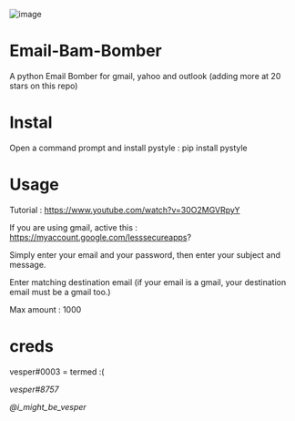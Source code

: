 ![image](https://cdn.discordapp.com/attachments/979943481940262965/981015789656240188/python_CMwtxWpAvk.png)

# Email-Bam-Bomber
A python Email Bomber for gmail, yahoo and outlook (adding more at 20 stars on this repo)

# Instal

Open a command prompt and install pystyle : pip install pystyle

# Usage

Tutorial : https://www.youtube.com/watch?v=30O2MGVRpyY 

If you are using gmail, active this : https://myaccount.google.com/lesssecureapps?

Simply enter your email and your password, then enter your subject and message.

Enter matching destination email (if your email is a gmail, your destination email must be a gmail too.)

Max amount : 1000

# creds

vesper#0003 = termed :(

*vesper#8757*

*@i_might_be_vesper*
